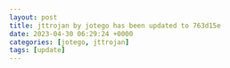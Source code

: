 ```yaml
---
layout: post
title: jttrojan by jotego has been updated to 763d15e
date: 2023-04-30 06:29:24 +0000
categories: [jotego, jttrojan]
tags: [update]
---
```


